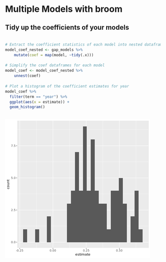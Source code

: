 # Multiple Models with broom
## Tidy up the coefficients of your models


```r

# Extract the coefficient statistics of each model into nested dataframes
model_coef_nested <- gap_models %>% 
    mutate(coef = map(model, ~tidy(.x)))
    
# Simplify the coef dataframes for each model    
model_coef <- model_coef_nested %>%
    unnest(coef)

# Plot a histogram of the coefficient estimates for year         
model_coef %>% 
  filter(term == "year") %>% 
  ggplot(aes(x = estimate)) +
  geom_histogram()
  
```

![hist](ch2plot1.png)
